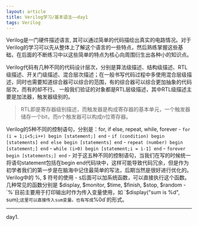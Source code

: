 ```yaml
---
layout: article
title: Verilog学习/基本语法——day1
tags: Verilog
---
```


Verilog是一门硬件描述语言, 其可以通过简单的代码描绘出真实的电路情况。对于Verilog的学习可以先从整体上了解这个语言的一些特点，然后熟练掌握这些基础，在后面的不断练习中以这些简单的特点为核心向周围衍生出各种小的知识点。

<!--more-->

Verilog代码有几种不同的代码设计层次，分别是算法级描述、结构级描述、RTL级描述、开关门级描述、混合层次描述；在一般书写代码过程中多使用混合层级描述，同时也需要知道综合器可以综合的范围，有的综合器可以综合更加抽象的代码层次，而有的却不行。
一般我们验证的对象都是RTL层级描述，其中RTL级描述主要是加法器，触发器级别的。

> RTL即是寄存器级别描述，而触发器是构成寄存器的基本单元，一个触发器储存一个bit，而n个触发器可以构成n位寄存器。

Verilog的5种不同的控制语句，分别是：for, if else, repeat, while, forever
    - `for (i = 1;i<5;i++) begin [statement;] end`
    - `if (condition) begin [statements] end else begin [statements] end`
    - `repeat (number) begin [statement;] end`
    - `while (i>0) begin [statement;i = i-1] end`
    - `forever begin [statements;] end`
    - 对于这五种不同的控制语句，当我们在写的时候统一将语句statement包括在begin end代码块中，这样可能导致代码冗余，但是作为初学者我们的第一步是在脑海中记住最简单的写法，后期当然是很好进行优化的。
Verilog中的 %, $ 符号的使用
    - `$`后面可以加系统函数，可以直接执行这个函数。几种常见的函数分别是 $display, $monitor, $time, $finish, $stop, $random
    - `%`目前主要用于打印输出时作为传入变量使用，如 `$display("sum is %d", sum);` 这里可以直接传入sum变量。也有写成 `%0d`的形式。

---

day1.
